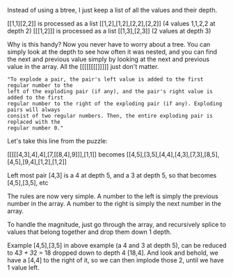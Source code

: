 Instead of using a btree, I just keep a list of all the values and their depth.

[[1,1][2,2]] is processed as a list [[1,2],[1,2],[2,2],[2,2]]  (4 values 1,1,2,2 at depth 2)
[[[1,2]]]    is processed as a list [[1,3],[2,3]] (2 values at depth 3)

Why is this handy? Now you never have to worry about a tree.
You can simply look at the depth to see how often it was nested,
and you can find the next and previous value simply by looking
at the next and previous value in the array. All the [[[[[[[[]]]]]  just don't matter.

```
"To explode a pair, the pair's left value is added to the first regular number to the
left of the exploding pair (if any), and the pair's right value is added to the first
regular number to the right of the exploding pair (if any). Exploding pairs will always
consist of two regular numbers. Then, the entire exploding pair is replaced with the
regular number 0."
```

Let's take this line from the puzzle:

[[[[[4,3],4],4],[7,[[8,4],9]]],[1,1]] becomes [[4,5],[3,5],[4,4],[4,3],[7,3],[8,5],[4,5],[9,4],[1,2],[1,2]]

Left most pair [4,3] is a 4 at depth 5, and a 3 at depth 5, so that becomes [4,5],[3,5], etc

The rules are now very simple. A number to the left is simply the previous number in the array. A number to the right is simply the next number in the array.

To handle the magnitude, just go through the array, and recursively splice to values that belong together and drop them down 1 depth.

Example [4,5],[3,5] in above example (a 4 and 3 at depth 5), can be reduced to 4*3 + 3*2 = 18 dropped down to depth 4 [18,4]. And look and behold, we have a [4,4] to the right of it, so we can then implode those 2, until we have 1 value left.

